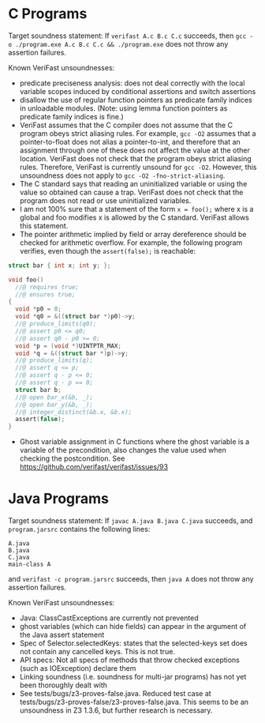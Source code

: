 C Programs
==========

Target soundness statement:
If `verifast A.c B.c C.c` succeeds, then `gcc -o ./program.exe A.c B.c C.c && ./program.exe` does not throw any assertion failures.

Known VeriFast unsoundnesses:
- predicate preciseness analysis: does not deal correctly with the local variable scopes induced by conditional assertions and switch assertions
- disallow the use of regular function pointers as predicate family indices in unloadable modules. (Note: using lemma function pointers as predicate family indices is fine.)
- VeriFast assumes that the C compiler does not assume that the C program obeys strict aliasing rules.
  For example, `gcc -O2` assumes that a pointer-to-float does not alias a pointer-to-int, and therefore that an assignment through one of these
  does not affect the value at the other location.
  VeriFast does not check that the program obeys strict aliasing rules. Therefore, VeriFast is currently unsound for `gcc -O2`.
  However, this unsoundness does not apply to `gcc -O2 -fno-strict-aliasing`.
- The C standard says that reading an uninitialized variable or using the value so obtained can cause a trap. VeriFast does not check that the program does not read or use uninitialized variables.
- I am not 100% sure that a statement of the form `x = foo();` where x is a global and foo modifies x is allowed by the C standard. VeriFast allows this statement.
- The pointer arithmetic implied by field or array dereference should be checked for arithmetic overflow. For example, the following program verifies, even though
  the `assert(false);` is reachable:

```c
struct bar { int x; int y; };

void foo()
  //@ requires true;
  //@ ensures true;
{
  void *p0 = 0;
  void *q0 = &((struct bar *)p0)->y;
  //@ produce_limits(q0);
  //@ assert p0 <= q0;
  //@ assert q0 - p0 >= 0;
  void *p = (void *)UINTPTR_MAX;
  void *q = &((struct bar *)p)->y;
  //@ produce_limits(q);
  //@ assert q <= p;
  //@ assert q - p <= 0;
  //@ assert q - p == 0;
  struct bar b;
  //@ open bar_x(&b, _);
  //@ open bar_y(&b, _);
  //@ integer_distinct(&b.x, &b.x);
  assert(false);
}
```
- Ghost variable assignment in C functions where the ghost variable is a
  variable of the precondition, also changes the value used when checking
  the postcondition.
  See https://github.com/verifast/verifast/issues/93

Java Programs
=============

Target soundness statement:
If `javac A.java B.java C.java` succeeds, and `program.jarsrc` contains the following lines:

```
A.java
B.java
C.java
main-class A
```

and `verifast -c program.jarsrc` succeeds, then `java A` does not throw any assertion failures.

Known VeriFast unsoundnesses:
- Java: ClassCastExceptions are currently not prevented
- ghost variables (which can hide fields) can appear in the argument of the Java assert statement
- Spec of Selector.selectedKeys: states that the selected-keys set does not contain any cancelled keys. This is not true.
- API specs: Not all specs of methods that throw checked exceptions (such as IOException) declare them
- Linking soundness (i.e. soundness for multi-jar programs) has not yet been thoroughly dealt with
- See tests/bugs/z3-proves-false.java. Reduced test case at tests/bugs/z3-proves-false/z3-proves-false.java. This seems to be an unsoundness in Z3 1.3.6, but further research is necessary.
